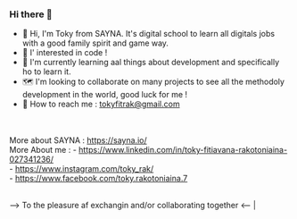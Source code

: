 ### Hi there 👋

- 👋 Hi, I'm Toky from SAYNA. It's digital school to learn all digitals jobs with a good family spirit and game way.
- 👀 I' interested in code !
- 🌱 I'm currently learning aal things about development and specifically ho to learn it.
- 🗺 I'm looking to collaborate on many projects to see all the methodoly development in the world, good luck for me !
- 💌 How to reach me : tokyfitrak@gmail.com

<br><br>
More about SAYNA : https://sayna.io/<br>
More About me : - https://www.linkedin.com/in/toky-fitiavana-rakotoniaina-027341236/<br>
		- https://www.instagram.com/toky_rak/<br>
		- https://www.facebook.com/toky.rakotoniaina.7
<br><br>

--> To the pleasure af exchangin and/or collaborating together <--
|
